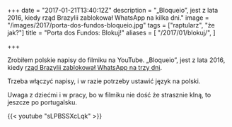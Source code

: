 +++
date = "2017-01-21T13:40:12Z"
description = "„Bloqueio”, jest z lata 2016, kiedy rząd Brazylii zablokował WhatsApp na kilka dni."
image = "/images/2017/porta-dos-fundos-bloqueio.jpg"
tags = ["raptularz", "że jak?"]
title = "Porta dos Fundos: Blokuj!"
aliases = [ "/2017/01/blokuj/", ]

+++

Zrobiłem polskie napisy do filmiku na YouTube.  „Bloqueio”, jest z lata 2016,
kiedy [rząd Brazylii zablokował WhatsApp na trzy dni][1].

[1]: http://wiadomosci.onet.pl/swiat/brazylia-sad-nakazal-48-godzinna-blokade-aplikacji-whatsapp/559s2y

Trzeba włączyć napisy, i w razie potrzeby ustawić język na polski.

Uwaga z dziećmi i w pracy, bo w filmiku nie dość że strasznie klną, to jeszcze
po portugalsku.

<!--more-->

{{< youtube "sLPBSSXcLqk" >}}
